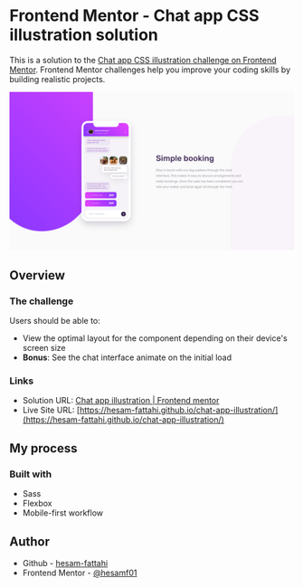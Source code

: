 # Frontend Mentor - Chat app CSS illustration solution

This is a solution to the [Chat app CSS illustration challenge on Frontend Mentor](https://www.frontendmentor.io/challenges/chat-app-css-illustration-O5auMkFqY). Frontend Mentor challenges help you improve your coding skills by building realistic projects.

![Screenshot - desktop](./design/screenshot%20-%20desktop.png)

## Overview

### The challenge

Users should be able to:

- View the optimal layout for the component depending on their device's screen size
- **Bonus**: See the chat interface animate on the initial load

### Links

- Solution URL: [Chat app illustration | Frontend mentor](https://www.frontendmentor.io/solutions/chat-app-illustration-sass-bem-mobilefirst-6IY2iHpJUP)
- Live Site URL: [https://hesam-fattahi.github.io/chat-app-illustration/](https://hesam-fattahi.github.io/chat-app-illustration/)

## My process

### Built with

- Sass
- Flexbox
- Mobile-first workflow

## Author

- Github - [hesam-fattahi](https://github.com/hesam-fattahi)
- Frontend Mentor - [@hesamf01](https://www.frontendmentor.io/profile/hesamf01)
